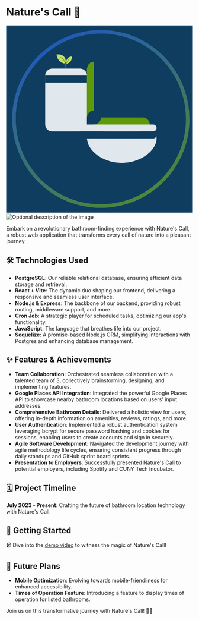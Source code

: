 # Nature's Call 🍃
![Optional description of the image](server-side/client/src/images/DarkModeLogo.png)
![Optional description of the image](server-side/client/src/images/Demo.gif)



Embark on a revolutionary bathroom-finding experience with Nature's Call, a robust web application that transforms every call of nature into a pleasant journey.

## 🛠 Technologies Used

- **PostgreSQL**: Our reliable relational database, ensuring efficient data storage and retrieval.
- **React + Vite**: The dynamic duo shaping our frontend, delivering a responsive and seamless user interface.
- **Node.js & Express**: The backbone of our backend, providing robust routing, middleware support, and more.
- **Cron Job**: A strategic player for scheduled tasks, optimizing our app's functionality.
- **JavaScript**: The language that breathes life into our project.
- **Sequelize**: A promise-based Node.js ORM, simplifying interactions with Postgres and enhancing database management.
  
## ✨ Features & Achievements

- **Team Collaboration**: Orchestrated seamless collaboration with a talented team of 3, collectively brainstorming, designing, and implementing features.
- **Google Places API Integration**: Integrated the powerful Google Places API to showcase nearby bathroom locations based on users' input addresses.
- **Comprehensive Bathroom Details**: Delivered a holistic view for users, offering in-depth information on amenities, reviews, ratings, and more.
- **User Authentication**: Implemented a robust authentication system leveraging bcrypt for secure password hashing and cookies for sessions, enabling users to create accounts and sign in securely.
- **Agile Software Development**: Navigated the development journey with agile methodology life cycles, ensuring consistent progress through daily standups and GitHub sprint board sprints.
- **Presentation to Employers**: Successfully presented Nature's Call to potential employers, including Spotify and CUNY Tech Incubator.

## 🗓 Project Timeline

**July 2023 - Present**: Crafting the future of bathroom location technology with Nature's Call.

## 🔧 Getting Started

📹 Dive into the [demo video](https://streamable.com/nmahe1) to witness the magic of Nature's Call!

## 🚀 Future Plans
 
- **Mobile Optimization**: Evolving towards mobile-friendliness for enhanced accessibility.
- **Times of Operation Feature**: Introducing a feature to display times of operation for listed bathrooms.

Join us on this transformative journey with Nature's Call! 💼✨
